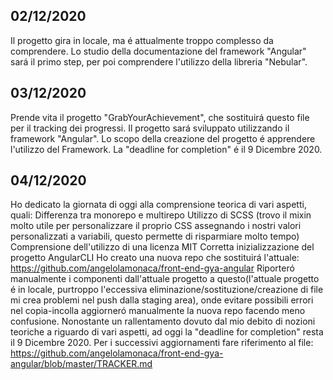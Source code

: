 ## **02/12/2020**
Il progetto gira in locale, ma é attualmente troppo complesso da comprendere. Lo studio della documentazione del framework "Angular" sará il primo step, per poi comprendere l'utilizzo della libreria "Nebular".

## **03/12/2020**
Prende vita il progetto "GrabYourAchievement", che sostituirá questo file per il tracking dei progressi. Il progetto sará sviluppato utilizzando il framework "Angular". Lo scopo della creazione del progetto é apprendere l'utilizzo del Framework. La "deadline for completion" é il 9 Dicembre 2020.

## **04/12/2020**
Ho dedicato la giornata di oggi alla comprensione teorica di vari aspetti, quali:
Differenza tra monorepo e multirepo
Utilizzo di SCSS (trovo il mixin molto utile per personalizzare il proprio CSS assegnando i nostri valori personalizzati a variabili, questo permette di risparmiare molto tempo)
Comprensione dell'utilizzo di una licenza MIT
Corretta inizializzazione del progetto AngularCLI
Ho creato una nuova repo che sostituirá l'attuale: https://github.com/angelolamonaca/front-end-gya-angular
Riporteró manualmente i componenti dall'attuale progetto a questo(l'attuale progetto é in locale, purtroppo l'eccessiva eliminazione/sostituzione/creazione di file mi crea problemi nel push dalla staging area), onde evitare possibili errori nel copia-incolla aggiorneró manualmente la nuova repo facendo meno confusione.
Nonostante un rallentamento dovuto dal mio debito di nozioni teoriche a riguardo di vari aspetti, ad oggi la "deadline for completion" resta il 9 Dicembre 2020.
Per i successivi aggiornamenti fare riferimento al file: https://github.com/angelolamonaca/front-end-gya-angular/blob/master/TRACKER.md
